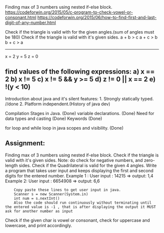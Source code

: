 
Finding max of 3 numbers using nested if-else block.
https://codeforwin.org/2015/05/c-program-to-check-vowel-or-consonant.html
https://codeforwin.org/2015/06/how-to-find-first-and-last-digit-of-any-number.html

Check if the triangle is valid with for the given angles.(sum of angles must be 180)
Check if the triangle is valid with it's given sides.
a + b > c
a + c > b
b + c > a


-------------------------------------------------------------------------------
x = 2
y = 5
z = 0

find values of the following expressions:
a) x == 2
b) x != 5
c) x != 5 && y >= 5
d) z != 0 || x == 2
e) !(y < 10)
------------------------------------------------------------------------------
Introduction about java and it's silent features:
	1. Strongly statically typed. //done
	2. Platform independent.(History of java dev)

Compilation Stages in Java. (Done)
variable declarations. (Done)
Need for data types and casting  (Done)
Keywords (Done)

for loop and while loop in java 
scopes and visibility. (Done)


Assignment:
-----------------------------------------------------------------------------------------
Finding max of 3 numbers using nested if-else block.
Check if the triangle is valid with it's given sides. Note: do check for negative numbers, and zero-length sides.
Check if the Quadrilateral is valid for the given  4 angles.
Write a program that takes user input and keeps displaying the first and second digits for the entered number.
        Example 1 : User input : 14215 => output: 1,4 
        Example 2:  User input : 6654908 => output: 6,6
        
        Copy paste these lines to get user input in java.
        Scanner s = new Scanner(System.in)
        int num = s.nextInt()
        Also the code should run continuously without terminating until the entered value is -1 , that is after displaying the output it MUST ask for another number as input
        
Check if the given char is vowel or consonant, check for uppercase and lowercase, and print accordingly.





